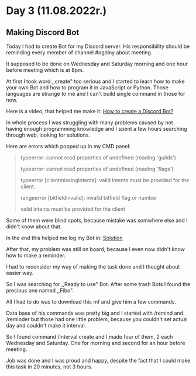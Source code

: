 # Day 3 (11.08.2022r.)

## Making Discord Bot

Today I had to create Bot for my Discord server.
His responsibility should be reminding every member of channel #ogólny about meeting.

It supposed to be done on Wednesday and Saturday morning and one hour before meeting which is at 8pm.

At first I took word ,,create" too serious and I started to learn how to make your own Bot and how to program it in JavaScript or Python. Those languages are strange to me and I can't build single command in those for now.

Here is a video, that helped me make it: [How to create a Discord Bot?](https://www.youtube.com/watch?v=b-OP7mdESQo "How to create a Discord Bot?")

In whole process I was struggling with many problems caused by not having enough programming knowledge and I spent a few hours searching through web, looking for solutions.

Here are errors which popped up in my CMD panel:

>typeerror: cannot read properties of undefined (reading 'guilds')
>
>typeerror: cannot read properties of undefined (reading 'flags')
>
>typeerror [clientmissingintents]: valid intents must be provided for the client.
>
>rangeerror [bitfieldinvalid]: invalid bitfield flag or number
>
>valid intents must be provided for the client

Some of them were blind spots, because mistake was somwhere else and I didn't know about that.

In the end this helped me log my Bot in:
[Solution](https://www.youtube.com/watch?v=HiX3vyhtBWU "Strange foreign video that helped :D")

After that, my problem was still on board, because I even now didn't know how to make a reminder.

I had to reconsider my way of making the task done and I thought about easier way.

So I was searching for ,,Ready to use" Bot. After some trash Bots I found the precious one named ,,Fibo".

All I had to do was to download this mf and give him a few commands.

Data base of his commands was pretty big and I started with /remind and /reminder but those had one little problem, because you couldn't set actual day and couldn't make it interval.

So I found command /interval create and I made four of them, 2 each Wednesday and Saturday. One for morning and second for an hour before meeting.

Job was done and I was proud and happy, despite the fact that I could make this task in 20 minutes, not 3 hours.
